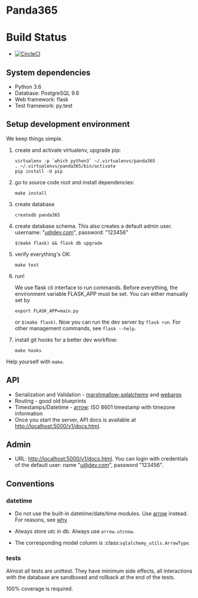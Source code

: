 # Panda365

# Build Status

-   [![CircleCI](https://circleci.com/gh/luckybuyer/panda365.svg?style=svg&circle-token=3f9fea3e6941568ad0e61249091defd2c232dcdd)](https://circleci.com/gh/luckybuyer/panda365)

## System dependencies

-   Python 3.6
-   Database: PostgreSQL 9.6
-   Web framework: flask
-   Test framework: py.test

## Setup development environment

We keep things simple.

1.  create and activate virtualenv, upgrade pip:

        virtualenv -p `which python3` ~/.virtualenvs/panda365
        . ~/.virtualenvs/panda365/bin/activate
        pip install -U pip

2.  go to source code root and install dependencies:

        make install

3.  create database

        createdb panda365

4.  create database schema. This also creates a default admin user. username:
    "u@dev.com", password: "123456"

        $(make flask) && flask db upgrade

5.  verify everything's OK:

        make test

6.  run!

    We use flask cli interface to run commands. Before everything, the environment variable FLASK_APP must be set. You can either manually set by 

        export FLASK_APP=main.py

    or `$(make flask)`. Now you can run the dev server by `flask run`. For other management commands, see `flask --help`.

7.  install git hooks for a better dev workflow:

        make hooks

Help yourself with `make`.

## API

-   Serialization and Validation - [marshmallow-sqlalchemy](https://github.com/marshmallow-code/marshmallow-sqlalchemy) and [webargs](https://github.com/sloria/webargs)
-   Routing - good old blueprints
-   Timestamps/Datetime - [arrow](https://github.com/crsmithdev/arrow): ISO 8601 timestamp with timezone information
-   Once you start the server, API docs is available at <http://localhost:5000/v1/docs.html>.

## Admin

-   URL: <http://localhost:5000/v1/docs.html>. You can login with credentials
    of the default user: name "u@dev.com", password "123456".

## Conventions

### datetime

-   Do not use the built-in datetime/date/time modules. Use [arrow](http://crsmithdev.com/arrow/) instead. For reasons, see [why](http://crsmithdev.com/arrow/#why)

-   Always store utc in db. Always use `arrow.utcnow`.

-   The corresponding model column is :class:`sqlalchemy_utils.ArrowType`.

### tests

Almost all tests are unittest. They have minimum side effects, all interactions
with the database are sandboxed and rollback at the end of the tests.

100% coverage is required.
